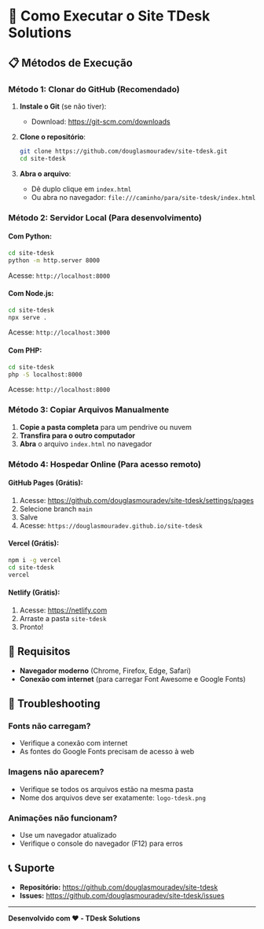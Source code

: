 # 🚀 Como Executar o Site TDesk Solutions

## 📋 Métodos de Execução

### **Método 1: Clonar do GitHub** (Recomendado)

1. **Instale o Git** (se não tiver):
   - Download: https://git-scm.com/downloads

2. **Clone o repositório**:
   ```bash
   git clone https://github.com/douglasmouradev/site-tdesk.git
   cd site-tdesk
   ```

3. **Abra o arquivo**:
   - Dê duplo clique em `index.html`
   - Ou abra no navegador: `file:///caminho/para/site-tdesk/index.html`

### **Método 2: Servidor Local** (Para desenvolvimento)

#### **Com Python**:
```bash
cd site-tdesk
python -m http.server 8000
```
Acesse: `http://localhost:8000`

#### **Com Node.js**:
```bash
cd site-tdesk
npx serve .
```
Acesse: `http://localhost:3000`

#### **Com PHP**:
```bash
cd site-tdesk
php -S localhost:8000
```
Acesse: `http://localhost:8000`

### **Método 3: Copiar Arquivos Manualmente**

1. **Copie a pasta completa** para um pendrive ou nuvem
2. **Transfira para o outro computador**
3. **Abra** o arquivo `index.html` no navegador

### **Método 4: Hospedar Online** (Para acesso remoto)

#### **GitHub Pages** (Grátis):
1. Acesse: https://github.com/douglasmouradev/site-tdesk/settings/pages
2. Selecione branch `main`
3. Salve
4. Acesse: `https://douglasmouradev.github.io/site-tdesk`

#### **Vercel** (Grátis):
```bash
npm i -g vercel
cd site-tdesk
vercel
```

#### **Netlify** (Grátis):
1. Acesse: https://netlify.com
2. Arraste a pasta `site-tdesk`
3. Pronto!

## 📱 Requisitos

- **Navegador moderno** (Chrome, Firefox, Edge, Safari)
- **Conexão com internet** (para carregar Font Awesome e Google Fonts)

## 🔧 Troubleshooting

### **Fonts não carregam?**
- Verifique a conexão com internet
- As fontes do Google Fonts precisam de acesso à web

### **Imagens não aparecem?**
- Verifique se todos os arquivos estão na mesma pasta
- Nome dos arquivos deve ser exatamente: `logo-tdesk.png`

### **Animações não funcionam?**
- Use um navegador atualizado
- Verifique o console do navegador (F12) para erros

## 📞 Suporte

- **Repositório:** https://github.com/douglasmouradev/site-tdesk
- **Issues:** https://github.com/douglasmouradev/site-tdesk/issues

---

**Desenvolvido com ❤️ - TDesk Solutions**


